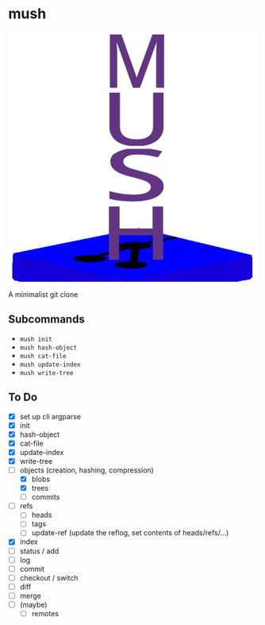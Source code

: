 # mush

![Mush Logo](logo.png)

A minimalist git clone

## Subcommands
- `mush init`
- `mush hash-object`
- `mush cat-file`
- `mush update-index`
- `mush write-tree`

## To Do
- [X] set up cli argparse
- [X] init
- [X] hash-object
- [X] cat-file
- [X] update-index
- [X] write-tree
- [ ] objects (creation, hashing, compression)
    - [X] blobs
    - [X] trees
    - [ ] commits
- [ ] refs
    - [ ] heads
    - [ ] tags
    - [ ] update-ref (update the reflog, set contents of heads/refs/...)
- [X] index
- [ ] status / add
- [ ] log
- [ ] commit
- [ ] checkout / switch
- [ ] diff
- [ ] merge
- [ ] (maybe)
    - [ ] remotes
